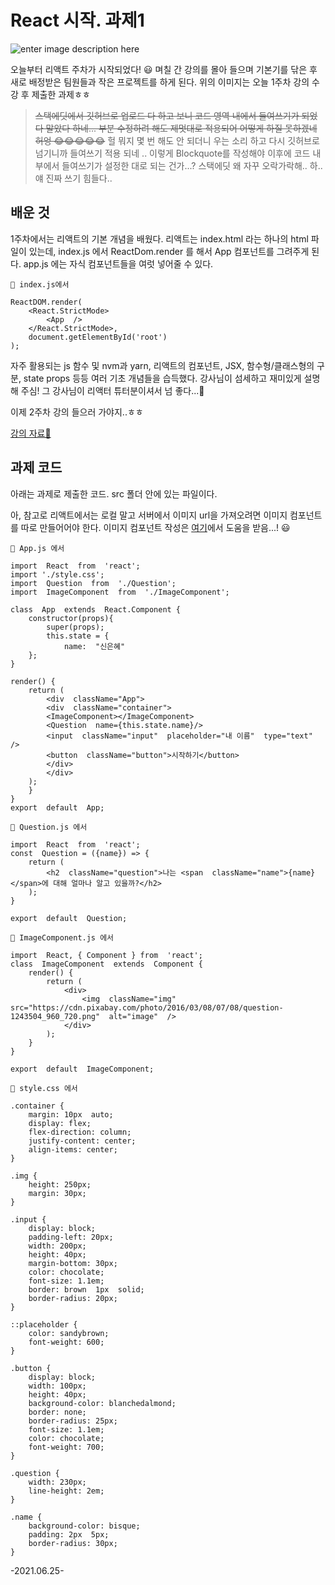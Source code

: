 # React 시작. 과제1
![enter image description here](https://lh3.googleusercontent.com/7lgyN6oSfotCaYuMO6PKtUukuUBP3oZRzyNQFqP6ndSiKJ3iaefy4_3_Jm4SAxI0mq9PLLAHLusT2P3PBsaqRJcHZTwwGN7i2Jmhfp24midAXxNE8XbUkq7t8kDo3tlQWIaI4zhMRgl2_Xi7QH6B_nHm2Ky8U7AvrIEb6bZTHvFS-B6T6kKthCHwacfW9E-IGmgV1cvWtOkZxusrivPtRjuaKYVCpzrUyHzQYhRB0HwaAzYVhYuFYzsuFMmSoj_os6hxbUqvw9jlvqIeKGSrQW_65_IvSV14qFTE8pH-Cg_vGIBXRdcY0UIdtYxxLKugdufTnvLSKy5h8qmtkdcQ7-zkqqcVJ1NDkFq9ir4y4o6ZSLBRZMHsjZW-E6cZLEvUjfwtAVUovlpKSmm1ePq7KOnu_-uKbqQyZju9qOfDCw2z_bShUB5-oVtrJwlw4Na7rzl2kAp_BQn3kkKAQo86a76T2N40_HKWplQRVBi2PiRlgWuhC7JaGdnxnDnqD_JO-umaBwiij-khClSEqRwolZxStr75XajkxQAD0Qssmm8D8sI4kRQ64hl7f0mXbpmK2iRKgH-WBOWhsNxyp9mzu3eZuBLQtucWHamRX7zgDxcA9UMFWCjMGytIxauk6RlddsOeL1EqIhIey9igUxPprOKncKKNezfRkA5WIkjmfAucoOEVv8OdoPGolpgcCIqt0VC3qQ4OlzRQGaUTLNYZGvfJ=w407-h640-no?authuser=0)

오늘부터 리액트 주차가 시작되었다! 😃
며칠 간 강의를 몰아 들으며 기본기를 닦은 후 새로 배정받은 팀원들과 작은 프로젝트를 하게 된다.
위의 이미지는 오늘 1주차 강의 수강 후 제출한 과제ㅎㅎ

>  ~~스택에딧에서 깃허브로 업로드 다 하고 보니 코드 영역 내에서 들여쓰기가 되었다 말았다 하네... 부분 수정하려 해도 제멋대로 적용되어 어떻게 하질 못하겠네 허엉 😂😂😂😂😂~~
>  헐 뭐지 몇 번 해도 안 되더니 우는 소리 하고 다시 깃허브로 넘기니까 들여쓰기 적용 되네 ..  이렇게 Blockquote를 작성해야 이후에 코드 내부에서 들여쓰기가 설정한 대로 되는 건가...? 스택에딧 왜 자꾸 오락가락해.. 하.. 얘 진짜 쓰기 힘들다..

## 배운 것
1주차에서는 리액트의 기본 개념을 배웠다.
리액트는 index.html 라는 하나의 html 파일이 있는데, index.js 에서 ReactDom.render 를 해서 App 컴포넌트를 그려주게 된다.
app.js 에는 자식 컴포넌트들을 여럿 넣어줄 수 있다.
```
🎈 index.js에서

ReactDOM.render(
	<React.StrictMode>
		<App  />
	</React.StrictMode>,
	document.getElementById('root')
);
```
자주 활용되는 js 함수 및 nvm과 yarn, 리액트의 컴포넌트, JSX, 함수형/클래스형의 구분, state props 등등 여러 기초 개념들을 습득했다.
강사님이 섬세하고 재미있게 설명해 주심!
그 강사님이 리액터 튜터분이셔서 넘 좋다...🧡

이제 2주차 강의 들으러 가야지..ㅎㅎ

[강의 자료💛](https://www.notion.so/1-f54ec720d23d4a30be3a0d47bb9573b2)

## 과제 코드
아래는 과제로 제출한 코드.
src 폴더 안에 있는 파일이다.

아, 참고로 리액트에서는 로컬 말고 서버에서 이미지 url을 가져오려면 이미지 컴포넌트를 따로 만들어어야 한다.
이미지 컴포넌트 작성은 [여기](https://www.cloudhadoop.com/reactjs-display-image-url/)에서 도움을 받음...! 😃
```
🎈 App.js 에서

import  React  from  'react';
import './style.css';
import  Question  from  './Question';
import  ImageComponent  from  './ImageComponent';

class  App  extends  React.Component {
	constructor(props){
		super(props);
		this.state = {
			name:  "신은혜"
	};
}

render() {
	return (
		<div  className="App">
		<div  className="container">
		<ImageComponent></ImageComponent>
		<Question  name={this.state.name}/>
		<input  className="input"  placeholder="내 이름"  type="text"  />
		<button  className="button">시작하기</button>
		</div>
		</div>
	);
	}
} 
export  default  App;
```

```
🎈 Question.js 에서

import  React  from  'react';
const  Question = ({name}) => {
	return (
		<h2  className="question">나는 <span  className="name">{name}</span>에 대해 얼마나 알고 있을까?</h2>
	);
}

export  default  Question;
```
```
🎈 ImageComponent.js 에서

import  React, { Component } from  'react';
class  ImageComponent  extends  Component {
	render() {
		return (
			<div>
				<img  className="img"  src="https://cdn.pixabay.com/photo/2016/03/08/07/08/question-1243504_960_720.png"  alt="image"  />
			</div>
		);
	}
}

export  default  ImageComponent;
```
```
🎈 style.css 에서

.container {
	margin: 10px  auto;
	display: flex;
	flex-direction: column;
	justify-content: center;
	align-items: center;
}
  
.img {
	height: 250px;
	margin: 30px;
}
  
.input {
	display: block;
	padding-left: 20px;
	width: 200px;
	height: 40px;
	margin-bottom: 30px;
	color: chocolate;
	font-size: 1.1em;
	border: brown  1px  solid;
	border-radius: 20px;
}

::placeholder {
	color: sandybrown;
	font-weight: 600;
}
  
.button {
	display: block;
	width: 100px;
	height: 40px;
	background-color: blanchedalmond;
	border: none;
	border-radius: 25px;
	font-size: 1.1em;
	color: chocolate;
	font-weight: 700;
}

.question {
	width: 230px;
	line-height: 2em;
}

.name {
	background-color: bisque;
	padding: 2px  5px;
	border-radius: 30px;
}
```

-2021.06.25-
